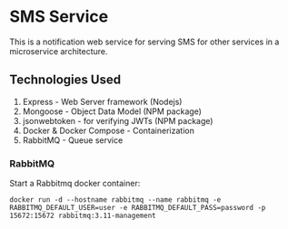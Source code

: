 # SMS Service

This is a notification web service for serving SMS for other services in a microservice architecture.

## Technologies Used

1. Express - Web Server framework (Nodejs)
2. Mongoose - Object Data Model (NPM package)
3. jsonwebtoken - for verifying JWTs (NPM package)
4. Docker & Docker Compose - Containerization
5. RabbitMQ - Queue service

### RabbitMQ

Start a Rabbitmq docker container:

`docker run -d --hostname rabbitmq --name rabbitmq -e RABBITMQ_DEFAULT_USER=user -e RABBITMQ_DEFAULT_PASS=password -p 15672:15672 rabbitmq:3.11-management`
